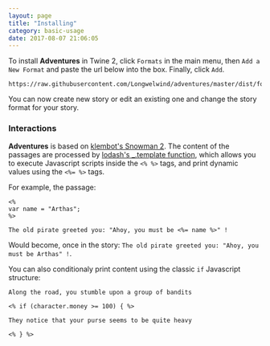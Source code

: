 ```yaml
---
layout: page
title: "Installing"
category: basic-usage
date: 2017-08-07 21:06:05
---
```


To install **Adventures** in Twine 2, click `Formats` in the main menu, then `Add a New Format` and paste the url below into the box. Finally, click `Add`.

```
https://raw.githubusercontent.com/Longwelwind/adventures/master/dist/format.js
```

You can now create new story or edit an existing one and change the story format for your story.

### Interactions

**Adventures** is based on [klembot's Snowman 2](https://bitbucket.org/klembot/snowman-2). The content of the passages are processed by [lodash's _.template function](https://lodash.com/docs/4.17.4#template), which allows you to execute Javascript scripts inside the `<% %>` tags, and print dynamic values using the `<%= %>` tags.

For example, the passage:

```
<%
var name = "Arthas";
%>

The old pirate greeted you: "Ahoy, you must be <%= name %>" !
```

Would become, once in the story: `The old pirate greeted you: "Ahoy, you must be Arthas" !`.

You can also conditionaly print content using the classic `if` Javascript structure:

```
Along the road, you stumble upon a group of bandits

<% if (character.money >= 100) { %>

They notice that your purse seems to be quite heavy

<% } %>
```



